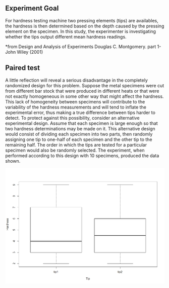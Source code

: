 ## Experiment Goal
For hardness testing machine two pressing elements (tips) are availables, the hardness is then determined based on the depth caused by the pressing element on the specimen.
In this study, the experimenter is  investigating whether the tips output different mean hardness readings.

*from Design and Analysis of Experiments Douglas C. Montgomery. part 1-John Wiley (2001)

## Paired test
A little reflection will reveal a serious disadvantage in the completely randomized design for this problem. Suppose the metal specimens were cut from different bar stock that were produced in different heats or that were not exactly homogeneous in some other way that might affect the hardness. This lack of homogeneity between specimens will contribute to the variability of the hardness measurements and will tend to inflate the experimental error, thus making a true difference between tips harder to detect. To protect against this possibility, consider an alternative experimental design. Assume that each specimen is large enough so that two hardness determinations may be made on it. This alternative design would consist of dividing each specimen into two parts, then randomly assigning one tip to one-half of each specimen and the other tip to the remaining half. The order in which the tips are tested for a particular specimen would also be randomly selected. The experiment, when performed according to this design with 10 specimens, produced the data shown.

![](./paired_plot.jpeg)